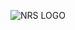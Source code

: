 


![NRS LOGO](https://github.com/josieschumann7/WebDesignHomework/assets/157330534/30626163-8807-48e5-9180-bb10af98b1f2)
